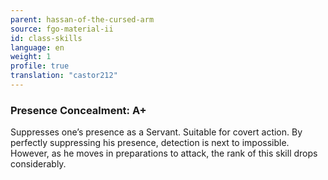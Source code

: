 ```yaml
---
parent: hassan-of-the-cursed-arm
source: fgo-material-ii
id: class-skills
language: en
weight: 1
profile: true
translation: "castor212"
---
```


### Presence Concealment: A+

Suppresses one’s presence as a Servant. Suitable for covert action.
By perfectly suppressing his presence, detection is next to impossible.
However, as he moves in preparations to attack, the rank of this skill drops considerably.
